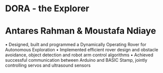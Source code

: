 # DORA - the Explorer
# Antares Rahman & Moustafa Ndiaye
• Designed, built and programmed a Dynamically Operating Rover for Autonomous Exploration
• Implemented efficient rover design and obstacle avoidance, object detection and robot arm control algorithms
• Achieved successful communication between Arduino and BASIC Stamp, jointly controlling servos and ultrasound sensors
